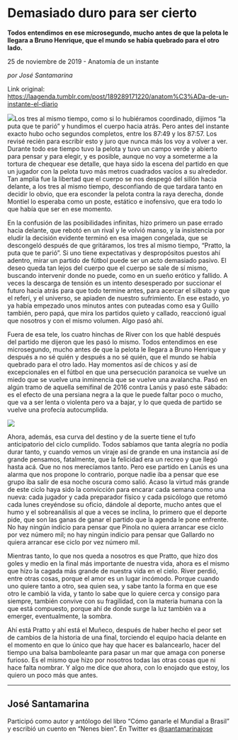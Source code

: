 # Demasiado duro para ser cierto

**Todos entendimos en ese microsegundo, mucho antes de que la pelota le llegara a Bruno Henrique, que el mundo se había quebrado para el otro lado.**

25 de noviembre de 2019 - Anatomía de un instante

_por José Santamarina_

Link original: https://laagenda.tumblr.com/post/189289171220/anatom%C3%ADa-de-un-instante-el-diario

![](https://64.media.tumblr.com/cd002778884623893bc09d5712a8da78/becba25bf0c549e6-38/s500x750/fb03aadd6335b66a206b49dc748376f483c33c7f.png)Los tres al mismo tiempo, como si lo hubiéramos coordinado, dijimos “la puta que te parió” y hundimos el cuerpo hacia atrás. Pero antes del instante exacto hubo ocho segundos completos, entre los 87:49 y los 87:57. Los revisé recién para escribir esto y juro que nunca más los voy a volver a ver. Durante todo ese tiempo tuvo la pelota y tuvo un campo verde y abierto para pensar y para elegir, y es posible, aunque no voy a someterme a la tortura de chequear ese detalle, que haya sido la escena del partido en que un jugador con la pelota tuvo más metros cuadrados vacíos a su alrededor. Tan amplia fue la libertad que el cuerpo se nos despegó del sillón hacia delante, a los tres al mismo tiempo, desconfiando de que tardara tanto en decidir lo obvio, que era esconder la pelota contra la raya derecha, donde Montiel lo esperaba como un poste, estático e inofensivo, que era todo lo que había que ser en ese momento.

En la confusión de las posibilidades infinitas, hizo primero un pase errado hacia delante, que rebotó en un rival y le volvió manso, y la insistencia por eludir la decisión evidente terminó en esa imagen congelada, que se descongeló después de que gritáramos, los tres al mismo tiempo, “Pratto, la puta que te parió”. Si uno tiene expectativas y despropósitos puestos ahí adentro, mirar un partido de fútbol puede ser un acto demasiado pasivo. El deseo queda tan lejos del cuerpo que el cuerpo se sale de sí mismo, buscando intervenir donde no puede, como en un sueño erótico y fallido. A veces la descarga de tensión es un intento desesperado por succionar el futuro hacia atrás para que todo termine antes, para acercar el silbato y que el referí, y el universo, se apiaden de nuestro sufrimiento. En ese estado, yo ya había empezado unos minutos antes con puteadas como esa y Guillo también, pero papá, que mira los partidos quieto y callado, reaccionó igual que nosotros y con el mismo volumen. Algo pasó ahí.

Fuera de esa tele, los cuatro hinchas de River con los que hablé después del partido me dijeron que les pasó lo mismo. Todos entendimos en ese microsegundo, mucho antes de que la pelota le llegara a Bruno Henrique y después a no sé quién y después a no sé quién, que el mundo se había quebrado para el otro lado. Hay momentos así de chicos y así de excepcionales en el fútbol en que una persecución paranoica se vuelve un miedo que se vuelve una inminencia que se vuelve una avalancha. Pasó en algún tramo de aquella semifinal de 2016 contra Lanús y pasó este sábado: es el efecto de una persiana negra a la que le puede faltar poco o mucho, que va a ser lenta o violenta pero va a bajar, y lo que queda de partido se vuelve una profecía autocumplida.

![](https://64.media.tumblr.com/24aabd8ed955f5a7cc07fdec82c31967/becba25bf0c549e6-54/s500x750/679034bc4b7ad883e8db2cc398bbae7d663bfa2d.png)

Ahora, además, esa curva del destino y de la suerte tiene el tufo anticipatorio del ciclo cumplido. Todos sabíamos que tanta alegría no podía durar tanto, y cuando vemos un viraje así de grande en una instancia así de grande pensamos, fatalmente, que la felicidad era un recreo y que llegó hasta acá. Que no nos merecíamos tanto. Pero ese partido en Lanús es una alarma que nos propone lo contrario, porque nadie iba a pensar que ese grupo iba salir de esa noche oscura como salió. Acaso la virtud más grande de este ciclo haya sido la convicción para encarar cada semana como una nueva: cada jugador y cada preparador físico y cada psicólogo que retomó cada lunes creyéndose su oficio, dándole al deporte, mucho antes que el humo y el sobreanálisis al que a veces se inclina, lo primero que el deporte pide, que son las ganas de ganar el partido que la agenda le pone enfrente. No hay ningún indicio para pensar que Pinola no quiera arrancar ese ciclo por vez número mil; no hay ningún indicio para pensar que Gallardo no quiera arrancar ese ciclo por vez número mil.

Mientras tanto, lo que nos queda a nosotros es que Pratto, que hizo dos goles y medio en la final más importante de nuestra vida, ahora es el mismo que hizo la cagada más grande de nuestra vida en el cielo. River perdió, entre otras cosas, porque el amor es un lugar incómodo. Porque cuando uno quiere tanto a otro, sea quien sea, y sabe tanto la forma en que ese otro le cambió la vida, y tanto lo sabe que lo quiere cerca y consigo para siempre, también convive con su fragilidad, con la materia humana con la que está compuesto, porque ahí de donde surge la luz también va a emerger, eventualmente, la sombra. 

Ahí está Pratto y ahí está el Muñeco, después de haber hecho el peor set de cambios de la historia de una final, torciendo el equipo hacia delante en el momento en que lo único que hay que hacer es balancearlo, hacer del tiempo una balsa bamboleante para pasar un mar que amaga con ponerse furioso. Es el mismo que hizo por nosotros todas las otras cosas que ni hace falta nombrar. Y algo me dice que ahora, con lo enojado que estoy, los quiero un poco más que antes.

  




---

 José Santamarina
-----------------

 Participó como autor y antólogo del libro “Cómo ganarle el Mundial a Brasil” y escribió un cuento en “Nenes bien”. En Twitter es [@santamarinajose](https://twitter.com/santamarinajose) 

